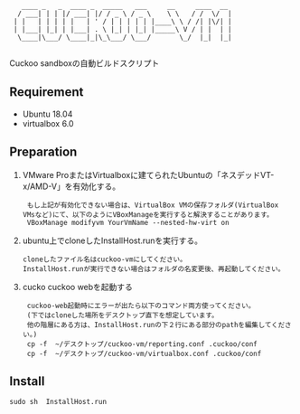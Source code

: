 ```
   ____ _   _  ____ _  _____   ___     __     ____  __ 
  / ___| | | |/ ___| |/ / _ \ / _ \    \ \   / /  \/  |
 | |   | | | | |   | ' / | | | | | |____\ \ / /| |\/| |
 | |___| |_| | |___| . \ |_| | |_| |_____\ V / | |  | |
  \____|\___/ \____|_|\_\___/ \___/       \_/  |_|  |_|
                                                       
```

Cuckoo sandboxの自動ビルドスクリプト

## Requirement
- Ubuntu 18.04
- virtualbox 6.0

## Preparation
1. VMware ProまたはVirtualboxに建てられたUbuntuの「ネスデッドVT-x/AMD-V」を有効化する。  

        もし上記が有効化できない場合は、VirtualBox VMの保存フォルダ(VirtualBox VMsなど)にて、以下のようにVBoxManageを実行すると解決することがあります。
        VBoxManage modifyvm YourVmName --nested-hw-virt on
1. ubuntu上でcloneしたInstallHost.runを実行する。 

       cloneしたファイル名はcuckoo-vmにしてください。
       InstallHost.runが実行できない場合はフォルダの名変更後、再起動してください。
1. cucko cuckoo webを起動する

        cuckoo-web起動時にエラーが出たら以下のコマンド両方使ってください。
        (下ではcloneした場所をデスクトップ直下を想定しています。  
        他の階層にある方は、InstallHost.runの下２行にある部分のpathを編集してください。)
        cp -f  ~/デスクトップ/cuckoo-vm/reporting.conf .cuckoo/conf
        cp -f  ~/デスクトップ/cuckoo-vm/virtualbox.conf .cuckoo/conf

## 

## Install
```
sudo sh  InstallHost.run
```
